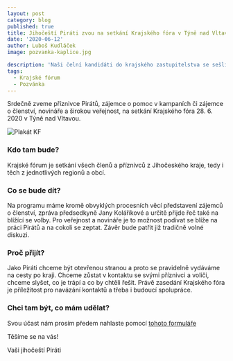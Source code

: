 ```yaml
---
layout: post
category: blog
published: true
title: Jihočeští Piráti zvou na setkání Krajského fóra v Týně nad Vltavou
date: '2020-06-12'
author: Luboš Kudláček
image: pozvanka-kaplice.jpg

description: 'Naši čelní kandidáti do krajského zastupitelstva se sešli s dalšími Piráty v kempu Malý Ratmírov, aby si předávali zkušenosti a dovednosti politické práce. Kromě toho jednali o vizích, principech budoucího zastupitelského klubu a povolební strategii.'
tags:
  - Krajské fórum
  - Pozvánka
---
```

Srdečně zveme příznivce Pirátů, zájemce o pomoc v kampaních či zájemce o členství, novináře a širokou veřejnost, na setkání Krajského fóra 28. 6. 2020 v Týně nad Vltavou.

![Plakát KF](https://jihocesky.pirati.cz/assets/img/2020/tynplakat.jpg)

### Kdo tam bude?
Krajské fórum je setkání všech členů a příznivců z Jihočeského kraje, tedy i těch z jednotlivých regionů a obcí. 

### Co se bude dít?
Na programu máme kromě obvyklých procesních věcí představení zájemců o členství, zpráva předsedkyně Jany Koláříkové a určitě přijde řeč také na blížící se volby. 
Pro veřejnost a novináře je to možnost podívat se blíže na práci Pirátů a na cokoli se zeptat. Závěr bude patřit již tradičně volné diskuzi.

### Proč přijít?
Jako Piráti chceme být otevřenou stranou a proto se pravidelně vydáváme na cesty po kraji. Chceme zůstat v kontaktu se svými příznivci a voliči, chceme slyšet, 
co je trápí a co by chtěli řešit. Právě zasedání Krajského fóra je příležitost pro navázání kontaktů a třeba i budoucí spolupráce.

### Chci tam být, co mám udělat?
Svou účast nám prosím předem nahlaste pomocí [tohoto formuláře](https://docs.google.com/forms/d/172p1iH3qmfgHDHVAhNna2vCik_9woD6ba3Qiodsm7V0/viewform?edit_requested=true)

Těšíme se na vás!

Vaši jihočeští Piráti